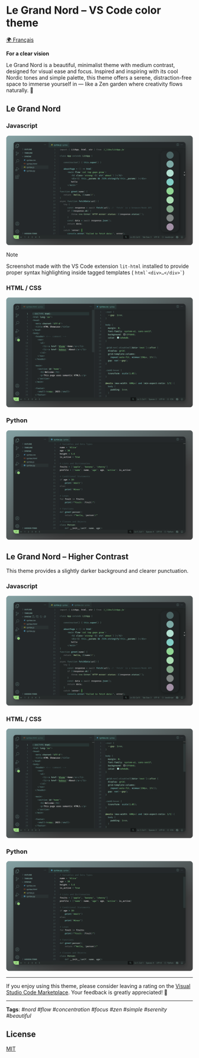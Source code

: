 # Le Grand Nord – VS Code color theme

[🌍 Français](README_fr.md)


**For a clear vision**

Le Grand Nord is a beautiful, minimalist theme with medium contrast, designed for visual ease and focus. Inspired and inspiring with its cool Nordic tones and simple palette, this theme offers a serene, distraction-free space to immerse yourself in — like a Zen garden where creativity flows naturally. 🌱


## Le Grand Nord

### Javascript
![Le Grand Nord Theme - JAVASCRIPT](screenshots/LGN--JS.png)

> [!NOTE]
> Screenshot made with the VS Code extension `lit-html` installed to provide proper syntax highlighting inside tagged templates ( <code>html\`&lt;div>…&lt;/div>\`</code>)

### HTML / CSS
![Le Grand Nord Theme - HTML / CSS](screenshots/LGN--HTML-CSS.png)

### Python
![Le Grand Nord Theme - Python](screenshots/LGN--PY.png)



## Le Grand Nord – Higher Contrast

This theme provides a slightly darker background and clearer punctuation.

### Javascript
![Le Grand Nord – Higher Contrast – JS](screenshots/LGN-HC--JS.png)

### HTML / CSS
![Le Grand Nord – Higher Contrast – HTML/CSS](screenshots/LGN-HC--HTML-CSS.png)

### Python
![Le Grand Nord – Higher Contrast – Python](screenshots/LGN-HC--PY.png)



<!-- ## Color palette

![Le Grand Nord Theme - color palette text](screenshots/LGN--palette-text.png)

![Le Grand Nord Theme - color palette bg](screenshots/LGN--palette.png) -->


---

If you enjoy using this theme, please consider leaving a rating on the [Visual Studio Code Marketplace](https://marketplace.visualstudio.com/items?itemName=ncodefun.le-grand-nord). Your feedback is greatly appreciated! 💖

---

**Tags**: *#nord #flow #concentration #focus #zen #simple #serenity #beautiful*


## License

[MIT](LICENSE)

